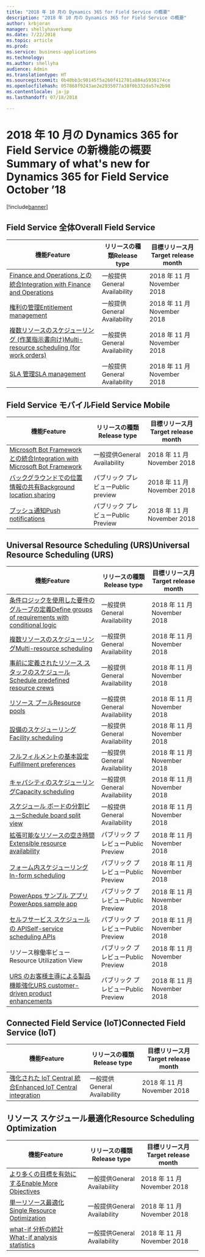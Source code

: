 ```yaml
---
title: "2018 年 10 月の Dynamics 365 for Field Service の概要"
description: "2018 年 10 月の Dynamics 365 for Field Service の概要"
author: krbjoran
manager: shellyhaverkamp
ms.date: 7/22/2018
ms.topic: article
ms.prod: 
ms.service: business-applications
ms.technology: 
ms.author: shellyha
audience: Admin
ms.translationtype: HT
ms.sourcegitcommit: 0b40bb3c98145f5a260f412701a884a5936174ce
ms.openlocfilehash: 057868f9243ae2e2935077a38f0b332da57e2b98
ms.contentlocale: ja-jp
ms.lasthandoff: 07/18/2018

---
```

#  <a name="summary-of-whats-new-for-dynamics-365-for-field-service-october-18"></a><span data-ttu-id="81627-103">2018 年 10 月の Dynamics 365 for Field Service の新機能の概要</span><span class="sxs-lookup"><span data-stu-id="81627-103">Summary of what's new for Dynamics 365 for Field Service October ’18</span></span> 

[!include[banner](../../../includes/banner.md)]

## <a name="overall-field-service"></a><span data-ttu-id="81627-104">Field Service 全体</span><span class="sxs-lookup"><span data-stu-id="81627-104">Overall Field Service</span></span>

| <span data-ttu-id="81627-105">機能</span><span class="sxs-lookup"><span data-stu-id="81627-105">Feature</span></span>                                                                                                        | <span data-ttu-id="81627-106">リリースの種類</span><span class="sxs-lookup"><span data-stu-id="81627-106">Release type</span></span> | <span data-ttu-id="81627-107">目標リリース月</span><span class="sxs-lookup"><span data-stu-id="81627-107">Target release month</span></span> |
|----------------------------------------------------------------------------------------------------------------|--------------|----------------------|
| [<span data-ttu-id="81627-108">Finance and Operations との統合</span><span class="sxs-lookup"><span data-stu-id="81627-108">Integration with Finance and Operations</span></span>](../field-service/dynamics365-finance-operations-integration.md)    | <span data-ttu-id="81627-109">一般提供</span><span class="sxs-lookup"><span data-stu-id="81627-109">General Availability</span></span>           | <span data-ttu-id="81627-110">2018 年 11 月</span><span class="sxs-lookup"><span data-stu-id="81627-110">November 2018</span></span>          |
| [<span data-ttu-id="81627-111">権利の管理</span><span class="sxs-lookup"><span data-stu-id="81627-111">Entitlement management</span></span>](../field-service/entitlement-management.md)                                         | <span data-ttu-id="81627-112">一般提供</span><span class="sxs-lookup"><span data-stu-id="81627-112">General Availability</span></span>           | <span data-ttu-id="81627-113">2018 年 11 月</span><span class="sxs-lookup"><span data-stu-id="81627-113">November 2018</span></span>          |
| [<span data-ttu-id="81627-114">複数リソースのスケジューリング (作業指示書向け)</span><span class="sxs-lookup"><span data-stu-id="81627-114">Multi-resource scheduling (for work orders)</span></span>](../field-service/multi-resource-scheduling.md)                                   | <span data-ttu-id="81627-115">一般提供</span><span class="sxs-lookup"><span data-stu-id="81627-115">General Availability</span></span>           | <span data-ttu-id="81627-116">2018 年 11 月</span><span class="sxs-lookup"><span data-stu-id="81627-116">November 2018</span></span>          |
| [<span data-ttu-id="81627-117">SLA 管理</span><span class="sxs-lookup"><span data-stu-id="81627-117">SLA management</span></span>](../field-service/sla-management.md)                                                         | <span data-ttu-id="81627-118">一般提供</span><span class="sxs-lookup"><span data-stu-id="81627-118">General Availability</span></span>           | <span data-ttu-id="81627-119">2018 年 11 月</span><span class="sxs-lookup"><span data-stu-id="81627-119">November 2018</span></span>          |

## <a name="field-service-mobile"></a><span data-ttu-id="81627-120">Field Service モバイル</span><span class="sxs-lookup"><span data-stu-id="81627-120">Field Service Mobile</span></span>

| <span data-ttu-id="81627-121">機能</span><span class="sxs-lookup"><span data-stu-id="81627-121">Feature</span></span>                                                                                                                    | <span data-ttu-id="81627-122">リリースの種類</span><span class="sxs-lookup"><span data-stu-id="81627-122">Release type</span></span>   | <span data-ttu-id="81627-123">目標リリース月</span><span class="sxs-lookup"><span data-stu-id="81627-123">Target release month</span></span> |
|----------------------------------------------------------------------------------------------------------------------------|----------------|----------------------|
| [<span data-ttu-id="81627-124">Microsoft Bot Framework との統合</span><span class="sxs-lookup"><span data-stu-id="81627-124">Integration with Microsoft Bot Framework</span></span>](../field-service/field-service-mobile/microsoft-bot-framework-integration.md) | <span data-ttu-id="81627-125">一般提供</span><span class="sxs-lookup"><span data-stu-id="81627-125">General Availability</span></span>             | <span data-ttu-id="81627-126">2018 年 11 月</span><span class="sxs-lookup"><span data-stu-id="81627-126">November 2018</span></span>          |
| [<span data-ttu-id="81627-127">バックグラウンドでの位置情報の共有</span><span class="sxs-lookup"><span data-stu-id="81627-127">Background location sharing</span></span>](../field-service/field-service-mobile/background-location-sharing.md)                      | <span data-ttu-id="81627-128">パブリック プレビュー</span><span class="sxs-lookup"><span data-stu-id="81627-128">Public preview</span></span> | <span data-ttu-id="81627-129">2018 年 11 月</span><span class="sxs-lookup"><span data-stu-id="81627-129">November 2018</span></span>          |
| [<span data-ttu-id="81627-130">プッシュ通知</span><span class="sxs-lookup"><span data-stu-id="81627-130">Push notifications</span></span>](../field-service/field-service-mobile/push-notifications.md)                                        | <span data-ttu-id="81627-131">パブリック プレビュー</span><span class="sxs-lookup"><span data-stu-id="81627-131">Public Preview</span></span> | <span data-ttu-id="81627-132">2018 年 11 月</span><span class="sxs-lookup"><span data-stu-id="81627-132">November 2018</span></span>          |

## <a name="universal-resource-scheduling-urs"></a><span data-ttu-id="81627-133">Universal Resource Scheduling (URS)</span><span class="sxs-lookup"><span data-stu-id="81627-133">Universal Resource Scheduling (URS)</span></span>

| <span data-ttu-id="81627-134">機能</span><span class="sxs-lookup"><span data-stu-id="81627-134">Feature</span></span>                                                                                                                                      | <span data-ttu-id="81627-135">リリースの種類</span><span class="sxs-lookup"><span data-stu-id="81627-135">Release type</span></span>   | <span data-ttu-id="81627-136">目標リリース月</span><span class="sxs-lookup"><span data-stu-id="81627-136">Target release month</span></span> |
|----------------------------------------------------------------------------------------------------------------------------------------------|----------------|----------------------|
| [<span data-ttu-id="81627-137">条件ロジックを使用した要件のグループの定義</span><span class="sxs-lookup"><span data-stu-id="81627-137">Define groups of requirements with conditional logic</span></span>](../field-service/universal-resource-scheduling-urs/Define-requirement-groups.md)         | <span data-ttu-id="81627-138">一般提供</span><span class="sxs-lookup"><span data-stu-id="81627-138">General Availability</span></span> | <span data-ttu-id="81627-139">2018 年 11 月</span><span class="sxs-lookup"><span data-stu-id="81627-139">November 2018</span></span>          |
| [<span data-ttu-id="81627-140">複数リソースのスケジューリング</span><span class="sxs-lookup"><span data-stu-id="81627-140">Multi-resource scheduling</span></span>](../field-service/universal-resource-scheduling-urs/Multi-Resource-Scheduling.md)         | <span data-ttu-id="81627-141">一般提供</span><span class="sxs-lookup"><span data-stu-id="81627-141">General Availability</span></span> | <span data-ttu-id="81627-142">2018 年 11 月</span><span class="sxs-lookup"><span data-stu-id="81627-142">November 2018</span></span>          |
| [<span data-ttu-id="81627-143">事前に定義されたリソース スタッフのスケジュール</span><span class="sxs-lookup"><span data-stu-id="81627-143">Schedule predefined resource crews</span></span>](../field-service/universal-resource-scheduling-urs/Crew-Scheduling.md)         | <span data-ttu-id="81627-144">一般提供</span><span class="sxs-lookup"><span data-stu-id="81627-144">General Availability</span></span> | <span data-ttu-id="81627-145">2018 年 11 月</span><span class="sxs-lookup"><span data-stu-id="81627-145">November 2018</span></span>          |
| [<span data-ttu-id="81627-146">リソース プール</span><span class="sxs-lookup"><span data-stu-id="81627-146">Resource pools</span></span>](../field-service/universal-resource-scheduling-urs/Resource-Pools.md)                           | <span data-ttu-id="81627-147">一般提供</span><span class="sxs-lookup"><span data-stu-id="81627-147">General Availability</span></span> | <span data-ttu-id="81627-148">2018 年 11 月</span><span class="sxs-lookup"><span data-stu-id="81627-148">November 2018</span></span>          |
| [<span data-ttu-id="81627-149">設備のスケジューリング</span><span class="sxs-lookup"><span data-stu-id="81627-149">Facility scheduling</span></span>](../field-service/universal-resource-scheduling-urs/Facility-Scheduling.md)        | <span data-ttu-id="81627-150">一般提供</span><span class="sxs-lookup"><span data-stu-id="81627-150">General Availability</span></span> | <span data-ttu-id="81627-151">2018 年 11 月</span><span class="sxs-lookup"><span data-stu-id="81627-151">November 2018</span></span>          |
| [<span data-ttu-id="81627-152">フルフィルメントの基本設定</span><span class="sxs-lookup"><span data-stu-id="81627-152">Fulfillment preferences</span></span>](../field-service/universal-resource-scheduling-urs/Fulfillment-Preferences.md)         | <span data-ttu-id="81627-153">一般提供</span><span class="sxs-lookup"><span data-stu-id="81627-153">General Availability</span></span> | <span data-ttu-id="81627-154">2018 年 11 月</span><span class="sxs-lookup"><span data-stu-id="81627-154">November 2018</span></span>          |
| [<span data-ttu-id="81627-155">キャパシティのスケジューリング</span><span class="sxs-lookup"><span data-stu-id="81627-155">Capacity scheduling</span></span>](../field-service/universal-resource-scheduling-urs/Capacity-Scheduling.md)   | <span data-ttu-id="81627-156">一般提供</span><span class="sxs-lookup"><span data-stu-id="81627-156">General Availability</span></span> | <span data-ttu-id="81627-157">2018 年 11 月</span><span class="sxs-lookup"><span data-stu-id="81627-157">November 2018</span></span>          |
| [<span data-ttu-id="81627-158">スケジュール ボードの分割ビュー</span><span class="sxs-lookup"><span data-stu-id="81627-158">Schedule board split view</span></span>](../field-service/universal-resource-scheduling-urs/Schedule-Board-Split-View.md)   | <span data-ttu-id="81627-159">一般提供</span><span class="sxs-lookup"><span data-stu-id="81627-159">General Availability</span></span> | <span data-ttu-id="81627-160">2018 年 11 月</span><span class="sxs-lookup"><span data-stu-id="81627-160">November 2018</span></span>          |
| [<span data-ttu-id="81627-161">拡張可能なリソースの空き時間</span><span class="sxs-lookup"><span data-stu-id="81627-161">Extensible resource availability</span></span>](../field-service/universal-resource-scheduling-urs/extensibility-hook-resource-availability.md)         | <span data-ttu-id="81627-162">パブリック プレビュー</span><span class="sxs-lookup"><span data-stu-id="81627-162">Public Preview</span></span> | <span data-ttu-id="81627-163">2018 年 11 月</span><span class="sxs-lookup"><span data-stu-id="81627-163">November 2018</span></span>          |
| [<span data-ttu-id="81627-164">フォーム内スケジューリング</span><span class="sxs-lookup"><span data-stu-id="81627-164">In-form scheduling</span></span>](../field-service/universal-resource-scheduling-urs/in-form-scheduling.md)                                             | <span data-ttu-id="81627-165">パブリック プレビュー</span><span class="sxs-lookup"><span data-stu-id="81627-165">Public Preview</span></span> | <span data-ttu-id="81627-166">2018 年 11 月</span><span class="sxs-lookup"><span data-stu-id="81627-166">November 2018</span></span>          |
| [<span data-ttu-id="81627-167">PowerApps サンプル アプリ</span><span class="sxs-lookup"><span data-stu-id="81627-167">PowerApps sample app</span></span>](../field-service/universal-resource-scheduling-urs/powerapps-sample-app.md)                                         | <span data-ttu-id="81627-168">パブリック プレビュー</span><span class="sxs-lookup"><span data-stu-id="81627-168">Public Preview</span></span> | <span data-ttu-id="81627-169">2018 年 11 月</span><span class="sxs-lookup"><span data-stu-id="81627-169">November 2018</span></span>          |
| [<span data-ttu-id="81627-170">セルフサービス スケジュールの API</span><span class="sxs-lookup"><span data-stu-id="81627-170">Self-service scheduling APIs</span></span>](../field-service/universal-resource-scheduling-urs//self-service-scheduling-apis.md)                        | <span data-ttu-id="81627-171">パブリック プレビュー</span><span class="sxs-lookup"><span data-stu-id="81627-171">Public Preview</span></span> | <span data-ttu-id="81627-172">2018 年 11 月</span><span class="sxs-lookup"><span data-stu-id="81627-172">November 2018</span></span>          |
| <span data-ttu-id="81627-173">リソース稼働率ビュー</span><span class="sxs-lookup"><span data-stu-id="81627-173">Resource Utilization View</span></span>                        | <span data-ttu-id="81627-174">パブリック プレビュー</span><span class="sxs-lookup"><span data-stu-id="81627-174">Public Preview</span></span> | <span data-ttu-id="81627-175">2018 年 11 月</span><span class="sxs-lookup"><span data-stu-id="81627-175">November 2018</span></span>          |
| [<span data-ttu-id="81627-176">URS のお客様主導による製品機能強化</span><span class="sxs-lookup"><span data-stu-id="81627-176">URS customer-driven product enhancements</span></span>](../field-service/universal-resource-scheduling-urs/urs-customer-driven-product-enhancements.md) | <span data-ttu-id="81627-177">パブリック プレビュー</span><span class="sxs-lookup"><span data-stu-id="81627-177">Public Preview</span></span> | <span data-ttu-id="81627-178">2018 年 11 月</span><span class="sxs-lookup"><span data-stu-id="81627-178">November 2018</span></span>          |

## <a name="connected-field-service-iot"></a><span data-ttu-id="81627-179">Connected Field Service (IoT)</span><span class="sxs-lookup"><span data-stu-id="81627-179">Connected Field Service (IoT)</span></span>

| <span data-ttu-id="81627-180">機能</span><span class="sxs-lookup"><span data-stu-id="81627-180">Feature</span></span>                                                                                                                                     | <span data-ttu-id="81627-181">リリースの種類</span><span class="sxs-lookup"><span data-stu-id="81627-181">Release type</span></span>   | <span data-ttu-id="81627-182">目標リリース月</span><span class="sxs-lookup"><span data-stu-id="81627-182">Target release month</span></span> |
|---------------------------------------------------------------------------------------------------------------------------------------------|----------------|----------------------|
| [<span data-ttu-id="81627-183">強化された IoT Central 統合</span><span class="sxs-lookup"><span data-stu-id="81627-183">Enhanced IoT Central integration</span></span>](../field-service/connected-field-service/enhanced-iot-central-integration.md)                          | <span data-ttu-id="81627-184">一般提供</span><span class="sxs-lookup"><span data-stu-id="81627-184">General Availability</span></span>             | <span data-ttu-id="81627-185">2018 年 11 月</span><span class="sxs-lookup"><span data-stu-id="81627-185">November 2018</span></span>          |


## <a name="resource-scheduling-optimization"></a><span data-ttu-id="81627-186">リソース スケジュール最適化</span><span class="sxs-lookup"><span data-stu-id="81627-186">Resource Scheduling Optimization</span></span>

| <span data-ttu-id="81627-187">機能</span><span class="sxs-lookup"><span data-stu-id="81627-187">Feature</span></span>                                                                                                                 | <span data-ttu-id="81627-188">リリースの種類</span><span class="sxs-lookup"><span data-stu-id="81627-188">Release type</span></span> | <span data-ttu-id="81627-189">目標リリース月</span><span class="sxs-lookup"><span data-stu-id="81627-189">Target release month</span></span> |
|-------------------------------------------------------------------------------------------------------------------------|--------------|----------------------|
| [<span data-ttu-id="81627-190">より多くの目標を有効にする</span><span class="sxs-lookup"><span data-stu-id="81627-190">Enable More Objectives</span></span>](../field-service/resource-scheduling-optimization-rso/enable-more-objectives.md)             | <span data-ttu-id="81627-191">一般提供</span><span class="sxs-lookup"><span data-stu-id="81627-191">General Availability</span></span>           | <span data-ttu-id="81627-192">2018 年 11 月</span><span class="sxs-lookup"><span data-stu-id="81627-192">November 2018</span></span>          |
| [<span data-ttu-id="81627-193">単一リソース最適化</span><span class="sxs-lookup"><span data-stu-id="81627-193">Single Resource Optimization</span></span>](../field-service/resource-scheduling-optimization-rso/single-resource-optimization.md) | <span data-ttu-id="81627-194">一般提供</span><span class="sxs-lookup"><span data-stu-id="81627-194">General Availability</span></span>           | <span data-ttu-id="81627-195">2018 年 11 月</span><span class="sxs-lookup"><span data-stu-id="81627-195">November 2018</span></span>          |
| [<span data-ttu-id="81627-196">what-if 分析の統計</span><span class="sxs-lookup"><span data-stu-id="81627-196">What-if analysis statistics</span></span>](../field-service/resource-scheduling-optimization-rso/what-if-analysis-statistic-ui.md) | <span data-ttu-id="81627-197">一般提供</span><span class="sxs-lookup"><span data-stu-id="81627-197">General Availability</span></span>           | <span data-ttu-id="81627-198">2018 年 11 月</span><span class="sxs-lookup"><span data-stu-id="81627-198">November 2018</span></span>          |


